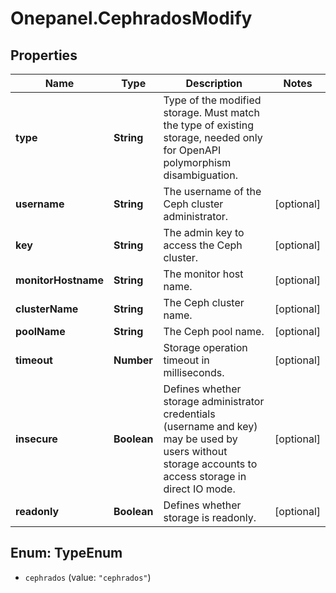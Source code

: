 # Onepanel.CephradosModify

## Properties
Name | Type | Description | Notes
------------ | ------------- | ------------- | -------------
**type** | **String** | Type of the modified storage. Must match the type of existing storage, needed only for OpenAPI polymorphism disambiguation. | 
**username** | **String** | The username of the Ceph cluster administrator. | [optional] 
**key** | **String** | The admin key to access the Ceph cluster. | [optional] 
**monitorHostname** | **String** | The monitor host name. | [optional] 
**clusterName** | **String** | The Ceph cluster name. | [optional] 
**poolName** | **String** | The Ceph pool name. | [optional] 
**timeout** | **Number** | Storage operation timeout in milliseconds. | [optional] 
**insecure** | **Boolean** | Defines whether storage administrator credentials (username and key) may be used by users without storage accounts to access storage in direct IO mode.  | [optional] 
**readonly** | **Boolean** | Defines whether storage is readonly. | [optional] 


<a name="TypeEnum"></a>
## Enum: TypeEnum


* `cephrados` (value: `"cephrados"`)




